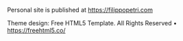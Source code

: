 
Personal site is published at https://filippopetri.com

Theme design: Free HTML5 Template. All Rights Reserved • https://freehtml5.co/
